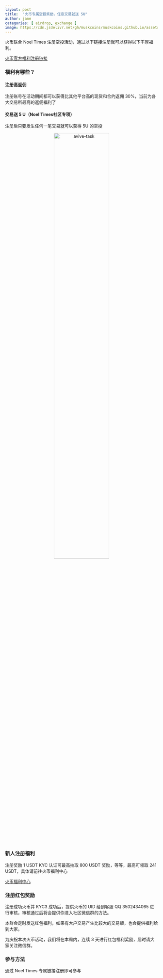 ```yaml
---
layout: post
title:  "火币专属空投奖励，任意交易就送 5U"
author: jane
categories: [ airdrop, exchange ]
image: https://cdn.jsdelivr.net/gh/muskcoins/muskcoins.github.io/assets/images/huobi-act-12.webp
---
```

火币联合 Noel Times 注册空投活动，通过以下链接注册就可以获得以下丰厚福利。

[火币官方福利注册链接](/302?target=https://www.htx.co.si/invite/zh-cn/1g?invite_code=xgf98223)

### 福利有哪些？

#### 注册高返佣
注册账号在活动期间都可以获得比其他平台高的现货和合约返佣 30%，当前为各大交易所最高的返佣福利了

#### 交易送 5 U（Noel Times社区专项）
<p class="red-text-word">
注册后只要发生任何一笔交易就可以获得 5U 的空投
</p>

<div align=center>
    <img alt="avive-task" src="https://cdn.jsdelivr.net/gh/muskcoins/muskcoins.github.io/assets/images/huobi-act-12.webp" width="60%">
</div>

### 新人注册福利
注册奖励 1 USDT 
KYC 认证可最高抽取 800 USDT 奖励，等等，最高可领取 241 USDT，具体请前往火币福利中心

[火币福利中心](/302.html?target=https://www.huobi.com/zh-cn/welfare/web/rewards)

### 注册红包奖励
注册成功火币并 KYC3 成功后，提供火币的 UID 给到客服 QQ 3502434065 进行审核，审核通过后将会提供你进入社区微信群的方法。

本群会定时发送红包福利，如果有大户交易产生比较大的交易额，也会提供福利给到大家。

为庆祝本次火币活动，我们将在本周内，连续 3 天进行红包福利奖励，届时请大家关注微信群。

### 参与方法
通过 Noel Times 专属链接注册即可参与